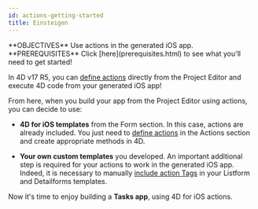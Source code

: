 ```yaml
---
id: actions-getting-started
title: Einsteigen
---
```


<div class = "objectives">
**OBJECTIVES**
Use actions in the generated iOS app.</div> <div class = "prerequisites">
**PREREQUISITES**
Click [here](prerequisites.html) to see what you'll need to get started!</div>

In 4D v17 R5, you can [define actions](actions.html) directly from the Project Editor and execute 4D code from your generated iOS app!

From here, when you build your app from the Project Editor using actions, you can decide to use:

* **4D for iOS templates** from the Form section. In this case, actions are already included. You just need to [define actions](define-first-action.html) in the Actions section and create appropriate methods in 4D.

* **Your own custom templates** you developed. An important additional step is required for your actions to work in the generated iOS app. Indeed, it is necessary to manually [include action Tags](action-custom-template.html) in your Listform and Detailforms templates.

Now it's time to enjoy building a **Tasks app**, using 4D for iOS actions.
